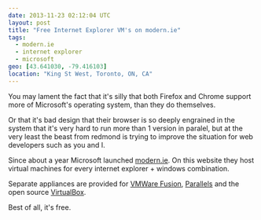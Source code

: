 ```yaml
---
date: 2013-11-23 02:12:04 UTC
layout: post
title: "Free Internet Explorer VM's on modern.ie"
tags:
  - modern.ie
  - internet explorer
  - microsoft
geo: [43.641030, -79.416103]
location: "King St West, Toronto, ON, CA"
---
```


You may lament the fact that it's silly that both Firefox and Chrome support
more of Microsoft's operating system, than they do themselves.

Or that it's bad design that their browser is so deeply engrained in the
system that it's very hard to run more than 1 version in paralel, but at the
very least the beast from redmond is trying to improve the situation for
web developers such as you and I.

Since about a year Microsoft launched [modern.ie][1]. On this website they
host virtual machines for every internet explorer + windows combination.

Separate appliances are provided for [VMWare Fusion][2], [Parallels][3] and
the open source [VirtualBox][4].

Best of all, it's free.

[1]: http://www.modern.ie/en-us
[2]: http://www.vmware.com/products/fusion/
[3]: http://www.parallels.com/
[4]: https://www.virtualbox.org/
